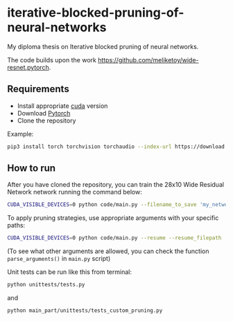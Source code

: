 # iterative-blocked-pruning-of-neural-networks
My diploma thesis on Iterative blocked pruning of neural networks.

The code builds upon the work https://github.com/meliketoy/wide-resnet.pytorch.

## Requirements
- Install appropriate [cuda](https://pytorch.org/get-started/locally/) version
- Download [Pytorch](https://pytorch.org)
- Clone the repository

Example:
```bash
pip3 install torch torchvision torchaudio --index-url https://download.pytorch.org/whl/cu128
```

## How to run
After you have cloned the repository, you can train the 28x10 Wide Residual Network network running the command below:
```bash
CUDA_VISIBLE_DEVICES=0 python code/main.py --filename_to_save 'my_network' --seed 31 
```
To apply pruning strategies, use appropriate arguments with your specific paths: 
```bash
CUDA_VISIBLE_DEVICES=0 python code/main.py --resume --resume_filepath './checkpoint/cifar100/seed31/my_network_lastepoch.t7' --filename_to_save "seed31/pruned_model" --pruning_method 'block' --block_criterion 'max' --sparsity 0.8 --seed 31
```
(To see what other arguments are allowed, you can check the function ```parse_arguments()``` in ```main.py``` script)

Unit tests can be run like this from terminal: 
```bash
python unittests/tests.py
``` 
and 
```bash
python main_part/unittests/tests_custom_pruning.py
```
